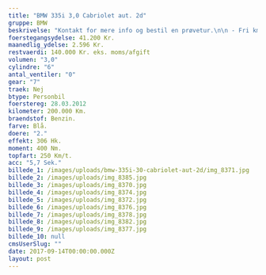 ```yaml
---
title: "BMW 335i 3,0 Cabriolet aut. 2d"
gruppe: BMW
beskrivelse: "Kontakt for mere info og bestil en prøvetur.\n\n - Fri km. \n\n - Klar til levering.\n\n - Mulighed for mekaniskgaranti.\n\n  ✔ Ingen km-begrænsning: Kør så meget du vil i hele perioden.\n\n ✔ Garantiforsikring tilbydes: Ingen uventede værksteds regninger.\n\n ✔ Mulighed for billig forsikring \n\n ✔ Vaskekort til Cirkel K: Vask bilen i hele landet hos Cirkel K.\n\n ✔ Skal vi hjælpe dig med at finde drømmebilen, tilbyder vi Danmarks bedste leasingpakker.\n\n  \n"
foerstegangsydelse: 41.200 Kr.
maanedlig_ydelse: 2.596 Kr.
restvaerdi: 140.000 Kr. eks. moms/afgift
volumen: "3,0"
cylindre: "6"
antal_ventiler: "0"
gear: "7"
traek: Nej
btype: Personbil
foerstereg: 28.03.2012
kilometer: 200.000 Km.
braendstof: Benzin.
farve: Blå.
doere: "2."
effekt: 306 Hk.
moment: 400 Nm.
topfart: 250 Km/t.
acc: "5,7 Sek."
billede_1: /images/uploads/bmw-335i-30-cabriolet-aut-2d/img_8371.jpg
billede_2: /images/uploads/img_8385.jpg
billede_3: /images/uploads/img_8370.jpg
billede_4: /images/uploads/img_8374.jpg
billede_5: /images/uploads/img_8372.jpg
billede_6: /images/uploads/img_8376.jpg
billede_7: /images/uploads/img_8378.jpg
billede_8: /images/uploads/img_8382.jpg
billede_9: /images/uploads/img_8377.jpg
billede_10: null
cmsUserSlug: ""
date: 2017-09-14T00:00:00.000Z
layout: post
---
```


